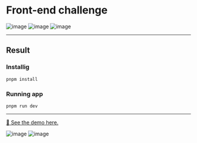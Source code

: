 # Front-end challenge

![image](https://user-images.githubusercontent.com/34925280/206923918-12898e4c-a3db-45b5-9725-d27ae27ed28e.png)
![image](https://user-images.githubusercontent.com/34925280/206923872-0b8a5947-7ba2-41a8-a447-90378a95b5db.png)
![image](https://user-images.githubusercontent.com/34925280/206923901-696f0b3a-d65a-42b6-a2ff-1e09cf34314a.png)

---
## Result

### Installig

```
pnpm install
```

### Running app

```
pnpm run dev
```

<hr>

[🚀 See the demo here.](https://front-end-challenge-2-8kgh.vercel.app/)

![image](https://user-images.githubusercontent.com/34925280/206924126-98094e1d-cf37-4d5c-8204-cfda0e9a3898.png)
![image](https://user-images.githubusercontent.com/34925280/206924142-aad5cc06-ae50-4110-adee-33ef41a67771.png)

